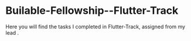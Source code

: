 # Builable-Fellowship--Flutter-Track
Here you will find the tasks I completed in Flutter-Track, assigned from my lead .
